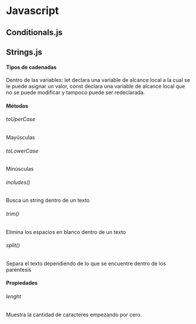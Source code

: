 # Javascript

## Conditionals.js

## Strings.js 
#### Tipos de cadenadas
Dentro de las variables: let declara una variable de alcance local a la cual se le puede asignar un valor, const declara una variable de alcance local que no se puede modificar y tampoco puede ser redeclarada. 

#### Métodos
###### toUperCase
Mayúsculas
###### toLowerCase
Minúsculas 
###### includes() 
Busca un string dentro de un texto 
###### trim()
Elimina los espacios en blanco dentro de un texto
###### split()
Separa el texto dependiendo de lo que se encuentre dentro de los paréntesis 

#### Propiedades
###### lenght
Muestra la cantidad de caracteres empezando por cero. 


